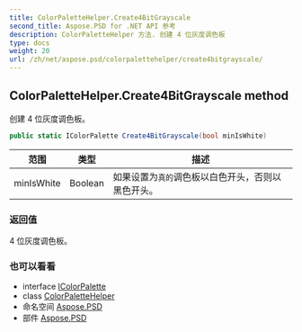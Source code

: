```yaml
---
title: ColorPaletteHelper.Create4BitGrayscale
second_title: Aspose.PSD for .NET API 参考
description: ColorPaletteHelper 方法. 创建 4 位灰度调色板
type: docs
weight: 20
url: /zh/net/aspose.psd/colorpalettehelper/create4bitgrayscale/
---
```

## ColorPaletteHelper.Create4BitGrayscale method

创建 4 位灰度调色板。

```csharp
public static IColorPalette Create4BitGrayscale(bool minIsWhite)
```

| 范围 | 类型 | 描述 |
| --- | --- | --- |
| minIsWhite | Boolean | 如果设置为`真的`调色板以白色开头，否则以黑色开头。 |

### 返回值

4 位灰度调色板。

### 也可以看看

* interface [IColorPalette](../../icolorpalette/)
* class [ColorPaletteHelper](../)
* 命名空间 [Aspose.PSD](../../colorpalettehelper/)
* 部件 [Aspose.PSD](../../../)


